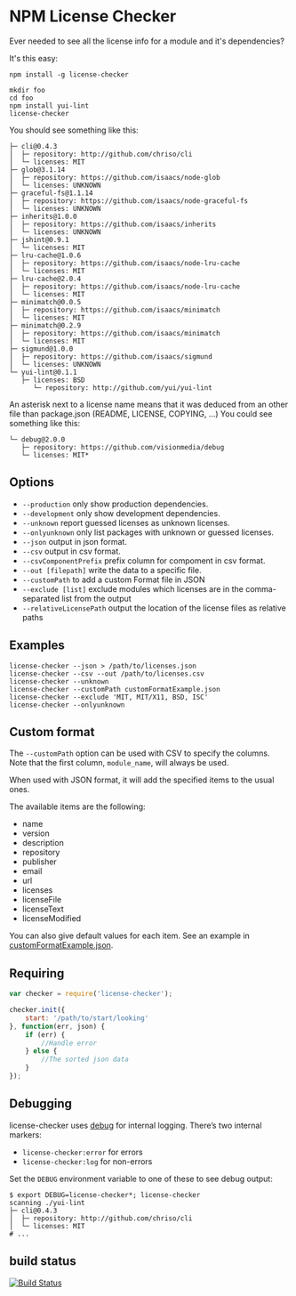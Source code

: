 NPM License Checker
===================


Ever needed to see all the license info for a module and it's dependencies?

It's this easy:

```
npm install -g license-checker

mkdir foo
cd foo
npm install yui-lint
license-checker
```

You should see something like this:

```
├─ cli@0.4.3
│  ├─ repository: http://github.com/chriso/cli
│  └─ licenses: MIT
├─ glob@3.1.14
│  ├─ repository: https://github.com/isaacs/node-glob
│  └─ licenses: UNKNOWN
├─ graceful-fs@1.1.14
│  ├─ repository: https://github.com/isaacs/node-graceful-fs
│  └─ licenses: UNKNOWN
├─ inherits@1.0.0
│  ├─ repository: https://github.com/isaacs/inherits
│  └─ licenses: UNKNOWN
├─ jshint@0.9.1
│  └─ licenses: MIT
├─ lru-cache@1.0.6
│  ├─ repository: https://github.com/isaacs/node-lru-cache
│  └─ licenses: MIT
├─ lru-cache@2.0.4
│  ├─ repository: https://github.com/isaacs/node-lru-cache
│  └─ licenses: MIT
├─ minimatch@0.0.5
│  ├─ repository: https://github.com/isaacs/minimatch
│  └─ licenses: MIT
├─ minimatch@0.2.9
│  ├─ repository: https://github.com/isaacs/minimatch
│  └─ licenses: MIT
├─ sigmund@1.0.0
│  ├─ repository: https://github.com/isaacs/sigmund
│  └─ licenses: UNKNOWN
└─ yui-lint@0.1.1
   ├─ licenses: BSD
      └─ repository: http://github.com/yui/yui-lint
```

An asterisk next to a license name means that it was deduced from
an other file than package.json (README, LICENSE, COPYING, ...)
You could see something like this:

```
└─ debug@2.0.0
   ├─ repository: https://github.com/visionmedia/debug
   └─ licenses: MIT*
```

Options
-------

* `--production` only show production dependencies.
* `--development` only show development dependencies.
* `--unknown` report guessed licenses as unknown licenses.
* `--onlyunknown` only list packages with unknown or guessed licenses.
* `--json` output in json format.
* `--csv` output in csv format.
* `--csvComponentPrefix` prefix column for compoment in csv format.
* `--out [filepath]` write the data to a specific file.
* `--customPath` to add a custom Format file in JSON
* `--exclude [list]` exclude modules which licenses are in the comma-separated list from the output
* `--relativeLicensePath` output the location of the license files as relative paths

Examples
--------

```
license-checker --json > /path/to/licenses.json
license-checker --csv --out /path/to/licenses.csv
license-checker --unknown
license-checker --customPath customFormatExample.json
license-checker --exclude 'MIT, MIT/X11, BSD, ISC'
license-checker --onlyunknown
```

Custom format
-------------

The `--customPath` option can be used with CSV to specify the columns. Note that
the first column, `module_name`, will always be used.

When used with JSON format, it will add the specified items to the usual ones.

The available items are the following:
- name
- version
- description
- repository
- publisher
- email
- url
- licenses
- licenseFile
- licenseText
- licenseModified

You can also give default values for each item.
See an example in [customFormatExample.json](customFormatExample.json).

Requiring
---------


```js
var checker = require('license-checker');

checker.init({
    start: '/path/to/start/looking'
}, function(err, json) {
    if (err) {
        //Handle error
    } else {
        //The sorted json data
    }
});
```

Debugging
---------

license-checker uses [debug](https://www.npmjs.com/package/debug) for internal logging. There’s two internal markers:

* `license-checker:error` for errors
* `license-checker:log` for non-errors

Set the `DEBUG` environment variable to one of these to see debug output:

```shell
$ export DEBUG=license-checker*; license-checker
scanning ./yui-lint
├─ cli@0.4.3
│  ├─ repository: http://github.com/chriso/cli
│  └─ licenses: MIT
# ...
```

build status
------------

[![Build Status](https://travis-ci.org/davglass/license-checker.png?branch=master)](https://travis-ci.org/davglass/license-checker)
